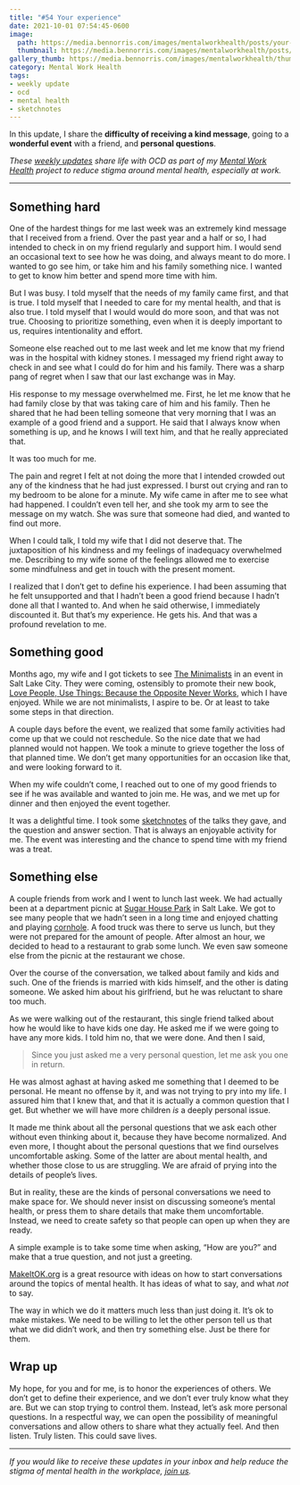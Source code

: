 ```yaml
---
title: "#54 Your experience"
date: 2021-10-01 07:54:45-0600
image: 
  path: https://media.bennorris.com/images/mentalworkhealth/posts/your-experience.jpg
  thumbnail: https://media.bennorris.com/images/mentalworkhealth/posts/thumbnails/your-experience.jpg
gallery_thumb: https://media.bennorris.com/images/mentalworkhealth/thumbs/your-experience.jpg
category: Mental Work Health
tags:
- weekly update
- ocd
- mental health
- sketchnotes
---
```


In this update, I share the **difficulty of receiving a kind message**, going to a **wonderful event** with a friend, and **personal questions**.

_These [weekly updates](https://bennorris.com/tags/weekly-update/) share life with OCD as part of my [Mental Work Health](https://bennorris.com/mental-work-health) project to reduce stigma around mental health, especially at work._

***


## Something hard

One of the hardest things for me last week was an extremely kind message that I received from a friend. Over the past year and a half or so, I had intended to check in on my friend regularly and support him. I would send an occasional text to see how he was doing, and always meant to do more. I wanted to go see him, or take him and his family something nice. I wanted to get to know him better and spend more time with him.

But I was busy. I told myself that the needs of my family came first, and that is true. I told myself that I needed to care for my mental health, and that is also true. I told myself that I would would do more soon, and that was not true. Choosing to prioritize something, even when it is deeply important to us, requires intentionality and effort.

Someone else reached out to me last week and let me know that my friend was in the hospital with kidney stones. I messaged my friend right away to check in and see what I could do for him and his family. There was a sharp pang of regret when I saw that our last exchange was in May.

His response to my message overwhelmed me. First, he let me know that he had family close by that was taking care of him and his family. Then he shared that he had been telling someone that very morning that I was an example of a good friend and a support. He said that I always know when something is up, and he knows I will text him, and that he really appreciated that.

It was too much for me.

The pain and regret I felt at not doing the more that I intended crowded out any of the kindness that he had just expressed. I burst out crying and ran to my bedroom to be alone for a minute. My wife came in after me to see what had happened. I couldn’t even tell her, and she took my arm to see the message on my watch. She was sure that someone had died, and wanted to find out more.

When I could talk, I told my wife that I did not deserve that. The juxtaposition of his kindness and my feelings of inadequacy overwhelmed me. Describing to my wife some of the feelings allowed me to exercise some mindfulness and get in touch with the present moment.

I realized that I don’t get to define his experience. I had been assuming that he felt unsupported and that I hadn’t been a good friend because I hadn’t done all that I wanted to. And when he said otherwise, I immediately discounted it. But that’s my experience. He gets his. And that was a profound revelation to me.


## Something good

Months ago, my wife and I got tickets to see [The Minimalists](https://www.theminimalists.com) in an event in Salt Lake City. They were coming, ostensibly to promote their new book, [Love People, Use Things: Because the Opposite Never Works](https://amzn.to/2Y7gnm0), which I have enjoyed. While we are not minimalists, I aspire to be. Or at least to take some steps in that direction.

A couple days before the event, we realized that some family activities had come up that we could not reschedule. So the nice date that we had planned would not happen. We took a minute to grieve together the loss of that planned time. We don’t get many opportunities for an occasion like that, and were looking forward to it.

When my wife couldn’t come, I reached out to one of my good friends to see if he was available and wanted to join me. He was, and we met up for dinner and then enjoyed the event together.

It was a delightful time. I took some [sketchnotes](https://bennorris.com/2021/09/23/minimalists-event-sketchnotes) of the talks they gave, and the question and answer section. That is always an enjoyable activity for me. The event was interesting and the chance to spend time with my friend was a treat.


## Something else

A couple friends from work and I went to lunch last week. We had actually been at a department picnic at [Sugar House Park](https://www.sugarhousepark.org) in Salt Lake. We got to see many people that we hadn’t seen in a long time and enjoyed chatting and playing [cornhole](https://en.wikipedia.org/wiki/Cornhole). A food truck was there to serve us lunch, but they were not prepared for the amount of people. After almost an hour, we decided to head to a restaurant to grab some lunch. We even saw someone else from the picnic at the restaurant we chose.

Over the course of the conversation, we talked about family and kids and such. One of the friends is married with kids himself, and the other is dating someone. We asked him about his girlfriend, but he was reluctant to share too much.

As we were walking out of the restaurant, this single friend talked about how he would like to have kids one day. He asked me if we were going to have any more kids. I told him no, that we were done. And then I said,

> Since you just asked me a very personal question, let me ask you one in return.

He was almost aghast at having asked me something that I deemed to be personal. He meant no offense by it, and was not trying to pry into my life. I assured him that I knew that, and that it is actually a common question that I get. But whether we will have more children *is* a deeply personal issue.

It made me think about all the personal questions that we ask each other without even thinking about it, because they have become normalized. And even more, I thought about the personal questions that we find ourselves uncomfortable asking. Some of the latter are about mental health, and whether those close to us are struggling. We are afraid of prying into the details of people’s lives.

But in reality, these are the kinds of personal conversations we need to make space for. We should never insist on discussing someone’s mental health, or press them to share details that make them uncomfortable. Instead, we need to create safety so that people can open up when they are ready.

A simple example is to take some time when asking, “How are you?” and make that a true question, and not just a greeting.

[MakeItOK.org](https://makeitok.org) is a great resource with ideas on how to start conversations around the topics of mental health. It has ideas of what to say, and what _not_ to say.

The way in which we do it matters much less than just doing it. It’s ok to make mistakes. We need to be willing to let the other person tell us that what we did didn’t work, and then try something else. Just be there for them.


## Wrap up

My hope, for you and for me, is to honor the experiences of others. We don’t get to define their experience, and we don’t ever truly know what they are. But we can stop trying to control them. Instead, let’s ask more personal questions. In a respectful way, we can open the possibility of meaningful conversations and allow others to share what they actually feel. And then listen. Truly listen. This could save lives.

***

_If you would like to receive these updates in your inbox and help reduce the stigma of mental health in the workplace, [join us](https://bennorris.com/subscribe/mwh/)._

